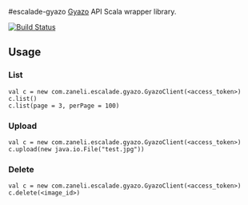 #escalade-gyazo
[Gyazo](https://gyazo.com/ "Gyazo") API Scala wrapper library.

[![Build Status](https://api.travis-ci.org/zaneli/escalade-gyazo.png?branch=master)](https://travis-ci.org/zaneli/escalade-gyazo)

## Usage

### List

```
val c = new com.zaneli.escalade.gyazo.GyazoClient(<access_token>)
c.list()
c.list(page = 3, perPage = 100)
```

### Upload

```
val c = new com.zaneli.escalade.gyazo.GyazoClient(<access_token>)
c.upload(new java.io.File("test.jpg"))
```

### Delete

```
val c = new com.zaneli.escalade.gyazo.GyazoClient(<access_token>)
c.delete(<image_id>)
```

